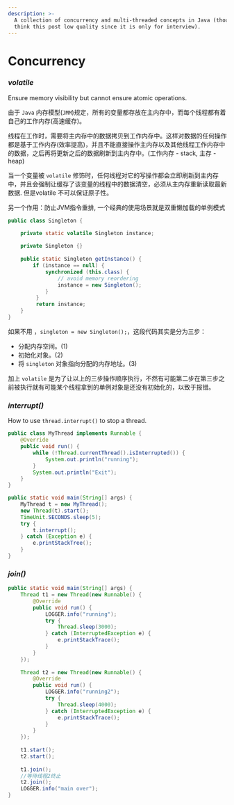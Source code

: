```yaml
---
description: >-
  A collection of concurrency and multi-threaded concepts in Java (though I
  think this post low quality since it is only for interview).
---
```


# Concurrency

### _volatile_

Ensure memory visibility but cannot ensure atomic operations.

由于 `Java` 内存模型(`JMM`)规定，所有的变量都存放在主内存中，而每个线程都有着自己的工作内存(高速缓存)。

线程在工作时，需要将主内存中的数据拷贝到工作内存中。这样对数据的任何操作都是基于工作内存(效率提高)，并且不能直接操作主内存以及其他线程工作内存中的数据，之后再将更新之后的数据刷新到主内存中。(工作内存 - stack, 主存 - heap)

当一个变量被 `volatile` 修饰时，任何线程对它的写操作都会立即刷新到主内存中，并且会强制让缓存了该变量的线程中的数据清空，必须从主内存重新读取最新数据. 但是volatile 不可以保证原子性。

另一个作用：防止JVM指令重排, 一个经典的使用场景就是双重懒加载的单例模式

```java
public class Singleton {

    private static volatile Singleton instance;
    
    private Singleton {}
    
    public static Singleton getInstance() {
        if (instance == null) {
            synchronized (this.class) {
                // avoid memory reordering
                instance = new Singleton(); 
            }
         }
         return instance;
    }
}
```

如果不用 ，`singleton = new Singleton();`，这段代码其实是分为三步：

* 分配内存空间。(1)
* 初始化对象。(2)
* 将 `singleton` 对象指向分配的内存地址。(3)

加上 `volatile` 是为了让以上的三步操作顺序执行，不然有可能第二步在第三步之前被执行就有可能某个线程拿到的单例对象是还没有初始化的，以致于报错。

### _interrupt()_

How to use `thread.interrupt()` to stop a thread.

```java
public class MyThread implements Runnable {
    @Override
    public void run() {
        while (!Thread.currentThread().isInterrupted()) {
            System.out.println("running");
        }
        System.out.println("Exit");
    }
}
```

```java
public static void main(String[] args) {
    MyThread t = new MyThread();
    new Thread(t).start();
    TimeUnit.SECONDS.sleep(5);
    try {
        t.interrupt();
    } catch (Exception e) {
        e.printStackTree();
    }
}
```

### _join()_

```java
public static void main(String[] args) {
    Thread t1 = new Thread(new Runnable() {
        @Override
        public void run() {
            LOGGER.info("running");
            try {
                Thread.sleep(3000);
            } catch (InterruptedException e) {
                e.printStackTrace();
            }
        }
    });
    
    Thread t2 = new Thread(new Runnable() {
        @Override
        public void run() {
            LOGGER.info("running2");
            try {
                Thread.sleep(4000);
            } catch (InterruptedException e) {
                e.printStackTrace();
            }
        }
    });
    
    t1.start();
    t2.start();
    
    t1.join();
    //等待线程2终止
    t2.join();
    LOGGER.info("main over");
}
```
